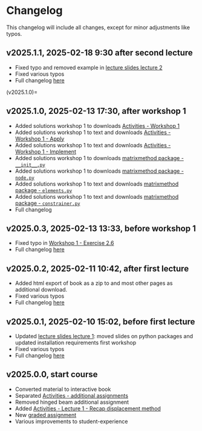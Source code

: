 # Changelog

This changelog will include all changes, except for minor adjustments like typos.

## v2025.1.1, 2025-02-18 9:30 after second lecture
- Fixed typo and removed example in [lecture slides lecture 2](./lecture2.md)
- Fixed various typos
- Full changelog [here](https://github.com/CIEM5000-2025/book/releases/tag/v2025.1.1)

(v2025.1.0)=
## v2025.1.0, 2025-02-13 17:30, after workshop 1
- Added solutions workshop 1 to downloads [Activities - Workshop 1](./workshop1.md)
- Added solutions workshop 1 to text and downloads [Activities - Workshop 1 - Apply](./workshop1/Workshop_1_Apply.ipynb)
- Added solutions workshop 1 to text and downloads [Activities - Workshop 1 - Implement](./workshop1/Workshop_1_Implement.ipynb)
- Added solutions workshop 1 to downloads [matrixmethod package - `__init__.py`](./matrixmethod/__init__.md)
- Added solutions workshop 1 to downloads [ matrixmethod package - `node.py`](./matrixmethod/node.md)
- Added solutions workshop 1 to text and downloads [matrixmethod package - `elements.py`](./matrixmethod/elements.md)
- Added solutions workshop 1 to text and downloads [matrixmethod package - `constrainer.py`](./matrixmethod/constrainer.md)
- Full changelog [](https://github.com/CIEM5000-2025/book/releases/tag/v2025.1.0)

## v2025.0.3, 2025-02-13 13:33, before workshop 1
- Fixed typo in [Workshop 1 - Exercise 2.6](exercise2.6)
- Full changelog [here](https://github.com/CIEM5000-2025/book/releases/tag/v2025.0.3)

## v2025.0.2, 2025-02-11 10:42, after first lecture
- Added html export of book as a zip to [](./instructions.md) and most other pages as additional download.
- Fixed various typos
- Full changelog [here](https://github.com/CIEM5000-2025/book/releases/tag/v2025.0.2)

## v2025.0.1, 2025-02-10 15:02, before first lecture
- Updated [lecture slides lecture 1](./lecture1.md): moved slides on python packages and updated installation requirements first workshop
- Fixed various typos
- Full changelog [here](https://github.com/CIEM5000-2025/book/releases/tag/v2025.0.1)

## v2025.0.0, start course
- Converted material to interactive book
- Separated [Activities - additional assignments](./additional.md)
- Removed hinged beam additional assignment
- Added [Activities - Lecture 1 - Recap displacement method](./lecture1/displacement.md)
- New [graded assignment](./assignment.md)
- Various improvements to student-experience
